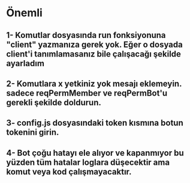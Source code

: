 # Önemli
## 1- Komutlar dosyasında run fonksiyonuna "client" yazmanıza gerek yok. Eğer o dosyada client'i tanımlamasanız bile çalışacağı şekilde ayarladım
## 2- Komutlara x yetkiniz yok mesajı eklemeyin. sadece reqPermMember ve reqPermBot'u gerekli şekilde doldurun.
## 3- config.js dosyasındaki token kısmına botun tokenini girin.
## 4- Bot çoğu hatayı ele alıyor ve kapanmıyor bu yüzden tüm hatalar loglara düşecektir ama komut veya kod çalışmayacaktır.

